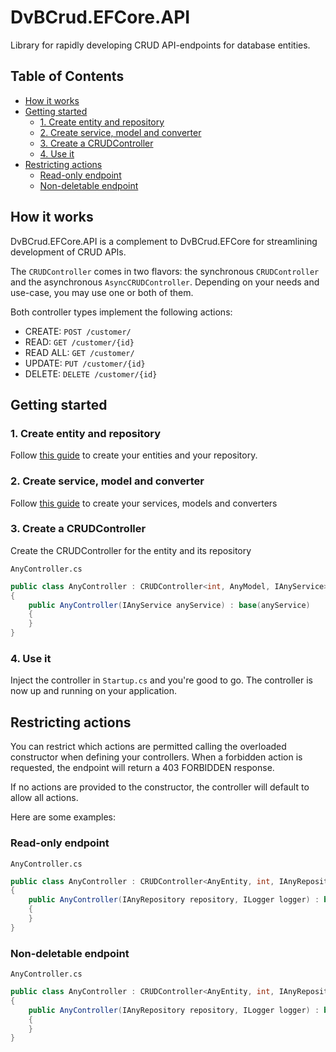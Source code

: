 ﻿# DvBCrud.EFCore.API

Library for rapidly developing CRUD API-endpoints for database entities.

## Table of Contents

- [How it works](#How-it-works)
- [Getting started](#Getting-started)
    * [1. Create entity and repository](#1.-Create-entity-and-repository)
    * [2. Create service, model and converter](#2.-Create-service,-model-and-converter)
    * [3. Create a CRUDController](#3.-Create-a-CRUDController)
    * [4. Use it](#4.-Use-it)
- [Restricting actions](#Restricting-actions)
    * [Read-only endpoint](#read-only-endpoint)
    * [Non-deletable endpoint](#non-deletable-endpoint)

## How it works

DvBCrud.EFCore.API is a complement to DvBCrud.EFCore for streamlining development of CRUD APIs.

The `CRUDController` comes in two flavors: the synchronous `CRUDController` and the asynchronous `AsyncCRUDController`.
Depending on your needs and use-case, you may use one or both of them.

Both controller types implement the following actions:
* CREATE: `POST /customer/`
* READ: `GET /customer/{id}`
* READ ALL: `GET /customer/`
* UPDATE: `PUT /customer/{id}`
* DELETE: `DELETE /customer/{id}`

## Getting started

### 1. Create entity and repository

Follow [this guide](../DvBCrud.EFCore) to create your entities and your repository.

### 2. Create service, model and converter

Follow [this guide](../DvBCrud.EFCore.Services) to create your services, models and converters

### 3. Create a CRUDController

Create the CRUDController for the entity and its repository

`AnyController.cs`
```cs
public class AnyController : CRUDController<int, AnyModel, IAnyService>, IAnyController
{
    public AnyController(IAnyService anyService) : base(anyService)
    {
    }
}
```

### 4. Use it

Inject the controller in `Startup.cs` and you're good to go. The controller is now up and running on your application.

## Restricting actions

You can restrict which actions are permitted calling the overloaded constructor when defining your controllers.
When a forbidden action is requested, the endpoint will return a 403 FORBIDDEN response.

If no actions are provided to the constructor, the controller will default to allow all actions.

Here are some examples:

### Read-only endpoint

`AnyController.cs`
```cs
public class AnyController : CRUDController<AnyEntity, int, IAnyRepository, AnyDbContext>, IAnyController
{
    public AnyController(IAnyRepository repository, ILogger logger) : base(repository, logger, CRUDAction.Read)
    {
    }
}
```

### Non-deletable endpoint

`AnyController.cs`
```cs
public class AnyController : CRUDController<AnyEntity, int, IAnyRepository, AnyDbContext>, IAnyController
{
    public AnyController(IAnyRepository repository, ILogger logger) : base(repository, logger, CRUDAction.Create CRUDAction.Read, CRUDAction.Update)
    {
    }
}
```
